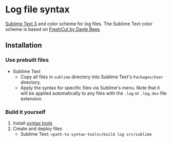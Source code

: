 # Log file syntax

[Sublime Text 3][st3] and color scheme for log files. The Sublime Text color scheme is based on [FreshCut by Dayle Rees][freshcut].

## Installation

### Use prebuilt files

- Sublime Text
    - Copy all files in `sublime` directory into Sublime Text's `Packages/User` directory.
    - Apply the syntax for specific files via Sublime's menu. Note that it will be applied automatically to any files with the `.log` or `.log.dev` file extension.

### Build it yourself

1. Install [syntax tools][syntax-tools]
2. Create and deploy files
    - Sublime Text: `<path-to-syntax-tools>/build log src/sublime`

[freshcut]: https://github.com/daylerees/colour-schemes/blob/master/legacy/Contrast/FreshCut.tmTheme
[st3]: http://www.sublimetext.com/
[syntax-tools]: https://github.com/ThomasGreiner/syntax-tools
